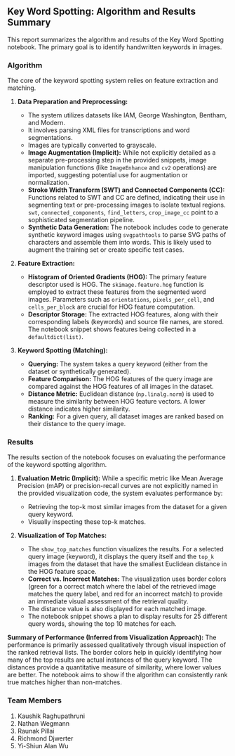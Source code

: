 ## Key Word Spotting: Algorithm and Results Summary

This report summarizes the algorithm and results of the Key Word Spotting notebook. The primary goal is to identify handwritten keywords in images.

### Algorithm

The core of the keyword spotting system relies on feature extraction and matching.

1.  **Data Preparation and Preprocessing:**
    * The system utilizes datasets like IAM, George Washington, Bentham, and Modern.
    * It involves parsing XML files for transcriptions and word segmentations.
    * Images are typically converted to grayscale.
    * **Image Augmentation (Implicit):** While not explicitly detailed as a separate pre-processing step in the provided snippets, image manipulation functions (like `ImageEnhance` and `cv2` operations) are imported, suggesting potential use for augmentation or normalization.
    * **Stroke Width Transform (SWT) and Connected Components (CC):** Functions related to SWT and CC are defined, indicating their use in segmenting text or pre-processing images to isolate textual regions. `swt`, `connected_components`, `find_letters`, `crop_image_cc` point to a sophisticated segmentation pipeline.
    * **Synthetic Data Generation:** The notebook includes code to generate synthetic keyword images using `svgpathtools` to parse SVG paths of characters and assemble them into words. This is likely used to augment the training set or create specific test cases.

2.  **Feature Extraction:**
    * **Histogram of Oriented Gradients (HOG):** The primary feature descriptor used is HOG. The `skimage.feature.hog` function is employed to extract these features from the segmented word images. Parameters such as `orientations`, `pixels_per_cell`, and `cells_per_block` are crucial for HOG feature computation.
    * **Descriptor Storage:** The extracted HOG features, along with their corresponding labels (keywords) and source file names, are stored. The notebook snippet shows features being collected in a `defaultdict(list)`.

3.  **Keyword Spotting (Matching):**
    * **Querying:** The system takes a query keyword (either from the dataset or synthetically generated).
    * **Feature Comparison:** The HOG features of the query image are compared against the HOG features of all images in the dataset.
    * **Distance Metric:** Euclidean distance (`np.linalg.norm`) is used to measure the similarity between HOG feature vectors. A lower distance indicates higher similarity.
    * **Ranking:** For a given query, all dataset images are ranked based on their distance to the query image.

### Results

The results section of the notebook focuses on evaluating the performance of the keyword spotting algorithm.

1.  **Evaluation Metric (Implicit):** While a specific metric like Mean Average Precision (mAP) or precision-recall curves are not explicitly named in the provided visualization code, the system evaluates performance by:
    * Retrieving the top-k most similar images from the dataset for a given query keyword.
    * Visually inspecting these top-k matches.

2.  **Visualization of Top Matches:**
    * The `show_top_matches` function visualizes the results. For a selected query image (keyword), it displays the query itself and the `top_k` images from the dataset that have the smallest Euclidean distance in the HOG feature space.
    * **Correct vs. Incorrect Matches:** The visualization uses border colors (green for a correct match where the label of the retrieved image matches the query label, and red for an incorrect match) to provide an immediate visual assessment of the retrieval quality.
    * The distance value is also displayed for each matched image.
    * The notebook snippet shows a plan to display results for 25 different query words, showing the top 10 matches for each.

**Summary of Performance (Inferred from Visualization Approach):**
The performance is primarily assessed qualitatively through visual inspection of the ranked retrieval lists. The border colors help in quickly identifying how many of the top results are actual instances of the query keyword. The distances provide a quantitative measure of similarity, where lower values are better. The notebook aims to show if the algorithm can consistently rank true matches higher than non-matches.



### Team Members

1. Kaushik Raghupathruni
2. Nathan Wegmann
3. Raunak Pillai
4. Richmond Djwerter
5. Yi-Shiun Alan Wu

